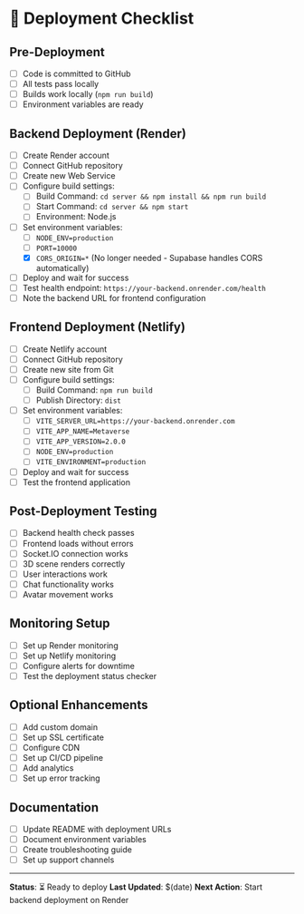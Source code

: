 # 🚀 Deployment Checklist

## Pre-Deployment
- [ ] Code is committed to GitHub
- [ ] All tests pass locally
- [ ] Builds work locally (`npm run build`)
- [ ] Environment variables are ready

## Backend Deployment (Render)
- [ ] Create Render account
- [ ] Connect GitHub repository
- [ ] Create new Web Service
- [ ] Configure build settings:
  - [ ] Build Command: `cd server && npm install && npm run build`
  - [ ] Start Command: `cd server && npm start`
  - [ ] Environment: Node.js
- [ ] Set environment variables:
  - [ ] `NODE_ENV=production`
  - [ ] `PORT=10000`
  - [x] `CORS_ORIGIN=*` (No longer needed - Supabase handles CORS automatically)
- [ ] Deploy and wait for success
- [ ] Test health endpoint: `https://your-backend.onrender.com/health`
- [ ] Note the backend URL for frontend configuration

## Frontend Deployment (Netlify)
- [ ] Create Netlify account
- [ ] Connect GitHub repository
- [ ] Create new site from Git
- [ ] Configure build settings:
  - [ ] Build Command: `npm run build`
  - [ ] Publish Directory: `dist`
- [ ] Set environment variables:
  - [ ] `VITE_SERVER_URL=https://your-backend.onrender.com`
  - [ ] `VITE_APP_NAME=Metaverse`
  - [ ] `VITE_APP_VERSION=2.0.0`
  - [ ] `NODE_ENV=production`
  - [ ] `VITE_ENVIRONMENT=production`
- [ ] Deploy and wait for success
- [ ] Test the frontend application

## Post-Deployment Testing
- [ ] Backend health check passes
- [ ] Frontend loads without errors
- [ ] Socket.IO connection works
- [ ] 3D scene renders correctly
- [ ] User interactions work
- [ ] Chat functionality works
- [ ] Avatar movement works

## Monitoring Setup
- [ ] Set up Render monitoring
- [ ] Set up Netlify monitoring
- [ ] Configure alerts for downtime
- [ ] Test the deployment status checker

## Optional Enhancements
- [ ] Add custom domain
- [ ] Set up SSL certificate
- [ ] Configure CDN
- [ ] Set up CI/CD pipeline
- [ ] Add analytics
- [ ] Set up error tracking

## Documentation
- [ ] Update README with deployment URLs
- [ ] Document environment variables
- [ ] Create troubleshooting guide
- [ ] Set up support channels

---

**Status**: ⏳ Ready to deploy
**Last Updated**: $(date)
**Next Action**: Start backend deployment on Render 